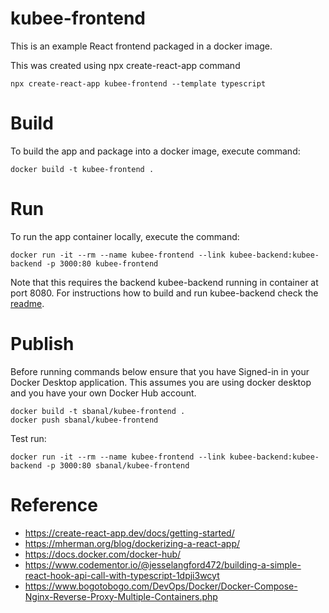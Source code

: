 
# kubee-frontend

This is an example React frontend packaged in a docker image.

This was created using npx create-react-app command
```
npx create-react-app kubee-frontend --template typescript
```

# Build

To build the app and package into a docker image, execute command:
```
docker build -t kubee-frontend .
```

# Run

To run the app container locally, execute the command:
```
docker run -it --rm --name kubee-frontend --link kubee-backend:kubee-backend -p 3000:80 kubee-frontend
```

Note that this requires the backend kubee-backend running in container at port 8080.
For instructions how to build and run kubee-backend check the [readme](https://github.com/sbanal/kubee-backend).


# Publish

Before running commands below ensure that you have Signed-in in your Docker Desktop application.
This assumes you are using docker desktop and you have your own Docker Hub account.

```
docker build -t sbanal/kubee-frontend .
docker push sbanal/kubee-frontend
```

Test run:
```
docker run -it --rm --name kubee-frontend --link kubee-backend:kubee-backend -p 3000:80 sbanal/kubee-frontend
```

# Reference

* https://create-react-app.dev/docs/getting-started/
* https://mherman.org/blog/dockerizing-a-react-app/
* https://docs.docker.com/docker-hub/
* https://www.codementor.io/@jesselangford472/building-a-simple-react-hook-api-call-with-typescript-1dpji3wcyt
* https://www.bogotobogo.com/DevOps/Docker/Docker-Compose-Nginx-Reverse-Proxy-Multiple-Containers.php


